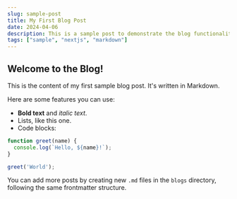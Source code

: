 ```yaml
---
slug: sample-post
title: My First Blog Post
date: 2024-04-06
description: This is a sample post to demonstrate the blog functionality.
tags: ["sample", "nextjs", "markdown"]
---
```


## Welcome to the Blog!

This is the content of my first sample blog post. It's written in Markdown.

Here are some features you can use:

*   **Bold text** and *italic text*.
*   Lists, like this one.
*   Code blocks:

```javascript
function greet(name) {
  console.log(`Hello, ${name}!`);
}

greet('World');
```

You can add more posts by creating new `.md` files in the `blogs` directory, following the same frontmatter structure. 